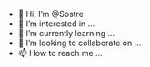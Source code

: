 - 👋 Hi, I’m @Sostre
- 👀 I’m interested in ...
- 🌱 I’m currently learning ...
- 💞️ I’m looking to collaborate on ...
- 📫 How to reach me ...

<!---
Sostre/Sostre is a ✨ special ✨ repository because its `README.md` (this file) appears on your GitHub profile.
You can click the Preview link to take a look at your changes.
--->
